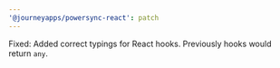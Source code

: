 ```yaml
---
'@journeyapps/powersync-react': patch
---
```


Fixed: Added correct typings for React hooks. Previously hooks would return `any`.
